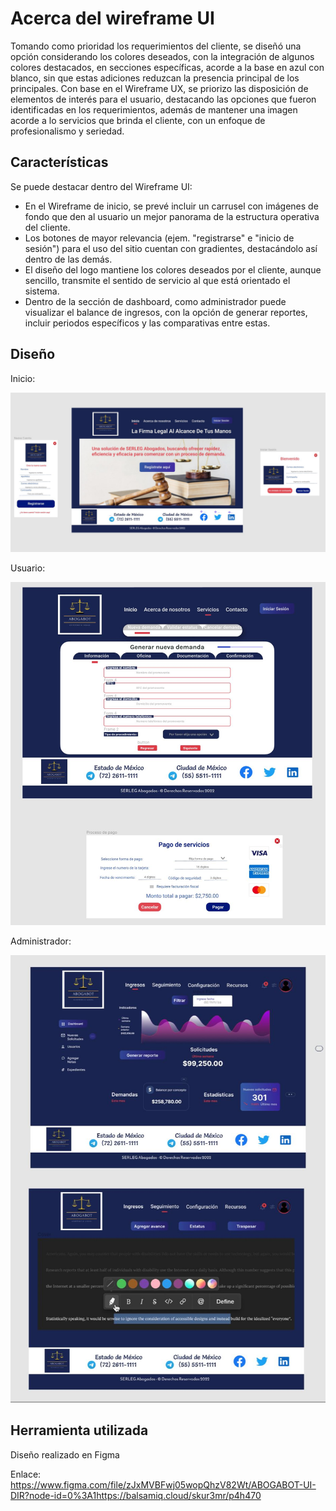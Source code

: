 # Acerca del wireframe UI

Tomando como prioridad los requerimientos del cliente, se diseñó una opción considerando los colores deseados, con la integración de algunos colores destacados, en secciones específicas, acorde a la base en azul con blanco, sin que estas adiciones reduzcan la presencia principal de los principales. Con base en el Wireframe UX, se priorizo las disposición de elementos de interés para el usuario, destacando las opciones que fueron identificadas en los requerimientos, además de mantener una imagen acorde a lo servicios que brinda el cliente, con un enfoque de profesionalismo y seriedad. 

## Características

Se puede destacar dentro del Wireframe UI:

* En el Wireframe de inicio, se prevé incluir un carrusel con imágenes de fondo que den al usuario un mejor panorama de la estructura operativa del cliente.
* Los botones de mayor relevancia (ejem. "registrarse" e "inicio de sesión") para el uso del sitio cuentan con gradientes, destacándolo así dentro de las demás.
* El diseño del logo mantiene los colores deseados por el cliente, aunque sencillo, transmite el sentido de servicio al que está orientado el sistema.
* Dentro de la sección de dashboard, como administrador puede visualizar el balance de ingresos, con la opción de generar reportes, incluir periodos específicos y las comparativas entre estas.

## Diseño

Inicio:

![](image/WireframeUI_DIR/1646275996264.png)

Usuario:

![](image/WireframeUI_DIR/1646276015611.png)

Administrador:

![](image/WireframeUI_DIR/1646276029308.png)


## Herramienta utilizada

Diseño realizado en Figma

Enlace: https://www.figma.com/file/zJxMVBFwj05wopQhzV82Wt/ABOGABOT-UI-DIR?node-id=0%3A1https://balsamiq.cloud/skur3mr/p4h470
